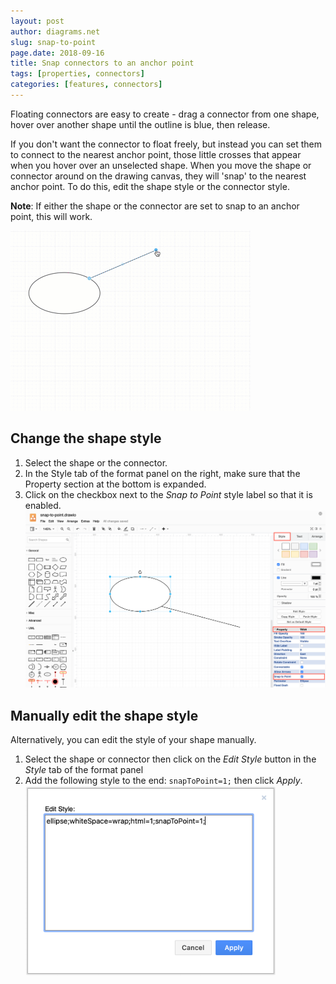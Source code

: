 ```yaml
---
layout: post
author: diagrams.net
slug: snap-to-point
page.date: 2018-09-16
title: Snap connectors to an anchor point
tags: [properties, connectors]
categories: [features, connectors]
---
```


Floating connectors are easy to create - drag a connector from one shape, hover over another shape until the outline is blue, then release.

If you don't want the connector to float freely, but instead you can set them to connect to the nearest anchor point, those little crosses that appear when you hover over an unselected shape. When you move the shape or connector around on the drawing canvas, they will 'snap' to the nearest anchor point. To do this, edit the shape style or the connector style.

**Note**: If either the shape or the connector are set to snap to an anchor point, this will work.

<img src="/assets/img/blog/snap-to-point.gif" style="max-width:100%;max-height:auto;" alt="Connectors can snap to the nearest anchor point on your shape">

## Change the shape style

1. Select the shape or the connector.
2. In the Style tab of the format panel on the right, make sure that the Property section at the bottom is expanded.
3. Click on the checkbox next to the _Snap to Point_ style label so that it is enabled.
   <img src="/assets/img/blog/snap-to-point-property.png" style="max-width:100%;height:auto;" alt="Enable the Snap to Point property in the Style tab">

## Manually edit the shape style

Alternatively, you can edit the style of your shape manually.

1. Select the shape or connector then click on the _Edit Style_ button in the _Style_ tab of the format panel
2. Add the following style to the end: ``snapToPoint=1;`` then click _Apply_.
   <img src="/assets/img/blog/edit-style-snap-to-point.png" style="width=100%;max-width:400px;height:auto;" alt="Edit the shape or connector style">

